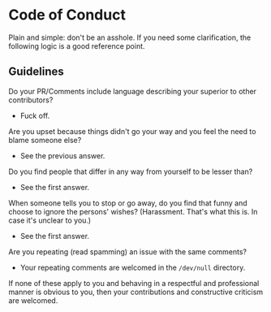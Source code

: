 # Code of Conduct
Plain and simple: don't be an asshole. If you need some clarification, the following logic is a good reference point.

## Guidelines
Do your PR/Comments include language describing your superior to other contributors?
- Fuck off.

Are you upset because things didn't go your way and you feel the need to blame someone else?
- See the previous answer.

Do you find people that differ in any way from yourself to be lesser than?
- See the first answer.

When someone tells you to stop or go away, do you find that funny and choose to ignore the persons' wishes? (Harassment. That's what this is. In case it's unclear to you.)
- See the first answer.

Are you repeating (read spamming) an issue with the same comments?
- Your repeating comments are welcomed in the `/dev/null` directory.

If none of these apply to you and behaving in a respectful and professional manner is obvious to you, then your contributions and constructive criticism are welcomed.